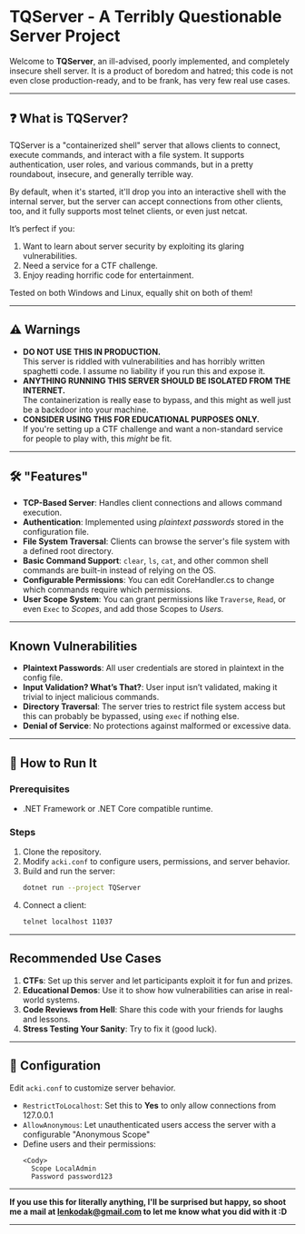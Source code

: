 # TQServer - A Terribly Questionable Server Project

Welcome to **TQServer**, an ill-advised, poorly implemented, and completely insecure shell server. It is a product of boredom and hatred; this code is not even close production-ready, and to be frank, has very few real use cases.

---

## ❓ **What is TQServer?**

TQServer is a "containerized shell" server that allows clients to connect, execute commands, and interact with a file system. It supports authentication, user roles, and various commands, but in a pretty roundabout, insecure, and generally terrible way.

By default, when it's started, it'll drop you into an interactive shell with the internal server, but the server can accept connections from other clients, too, and it fully supports most telnet clients, or even just netcat.

It’s perfect if you:
1. Want to learn about server security by exploiting its glaring vulnerabilities.
2. Need a service for a CTF challenge.
3. Enjoy reading horrific code for entertainment.

Tested on both Windows and Linux, equally shit on both of them!

---

## ⚠️ **Warnings**

- **DO NOT USE THIS IN PRODUCTION.**  
  This server is riddled with vulnerabilities and has horribly written spaghetti code. I assume no liability if you run this and expose it.
- **ANYTHING RUNNING THIS SERVER SHOULD BE ISOLATED FROM THE INTERNET.**  
  The containerization is really ease to bypass, and this might as well just be a backdoor into your machine.
- **CONSIDER USING THIS FOR EDUCATIONAL PURPOSES ONLY.**  
  If you're setting up a CTF challenge and want a non-standard service for people to play with, this _might_ be fit.

---

## 🛠 **"Features"** 

- **TCP-Based Server**: Handles client connections and allows command execution.
- **Authentication**: Implemented using *plaintext passwords* stored in the configuration file.
- **File System Traversal**: Clients can browse the server's file system with a defined root directory.
- **Basic Command Support**: `clear`, `ls`, `cat`, and other common shell commands are built-in instead of relying on the OS.
- **Configurable Permissions**: You can edit CoreHandler.cs to change which commands require which permissions. 
- **User Scope System**: You can grant permissions like `Traverse`, `Read`, or even `Exec` to *Scopes*, and add those Scopes to *Users.*

---

## **Known Vulnerabilities**

- **Plaintext Passwords**: All user credentials are stored in plaintext in the config file.
- **Input Validation? What’s That?**: User input isn’t validated, making it trivial to inject malicious commands.
- **Directory Traversal**: The server tries to restrict file system access but this can probably be bypassed, using `exec` if nothing else.
- **Denial of Service**: No protections against malformed or excessive data.
---

## 🚀 **How to Run It**

### Prerequisites
- .NET Framework or .NET Core compatible runtime.

### Steps
1. Clone the repository.
2. Modify `acki.conf` to configure users, permissions, and server behavior.
3. Build and run the server:
   ```bash
   dotnet run --project TQServer
   ```
4. Connect a client:
   ```bash
   telnet localhost 11037
   ```

---

## **Recommended Use Cases**

1. **CTFs**: Set up this server and let participants exploit it for fun and prizes.
2. **Educational Demos**: Use it to show how vulnerabilities can arise in real-world systems.
3. **Code Reviews from Hell**: Share this code with your friends for laughs and lessons.
4. **Stress Testing Your Sanity**: Try to fix it (good luck).

---

## 📝 **Configuration**

Edit `acki.conf` to customize server behavior. 
- `RestrictToLocalhost`: Set this to **Yes** to only allow connections from 127.0.0.1
- `AllowAnonymous`: Let unauthenticated users access the server with a configurable "Anonymous Scope"
- Define users and their permissions:
  ```plaintext
  <Cody>
    Scope LocalAdmin
    Password password123
  ```

---

**If you use this for literally anything, I'll be surprised but happy, so shoot me a mail at lenkodak@gmail.com to let me know what you did with it :D**

--- 